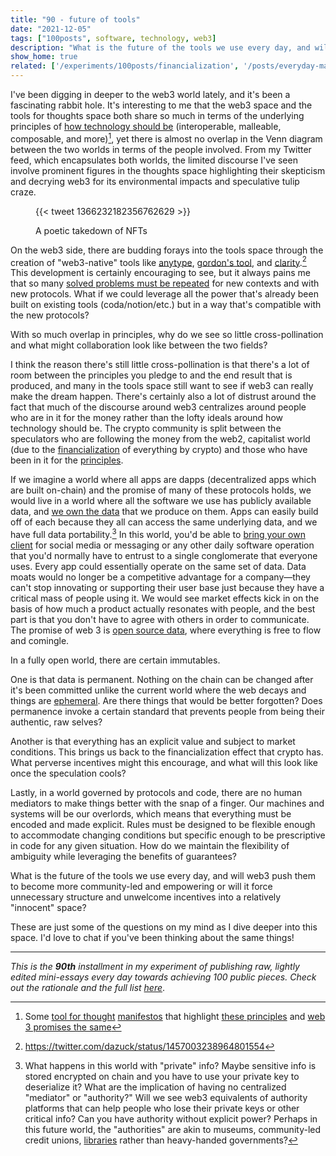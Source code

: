 ```yaml
---
title: "90 - future of tools"
date: "2021-12-05"
tags: ["100posts", software, technology, web3]
description: "What is the future of the tools we use every day, and will web3 push them to become more community-led and empowering or will it force unnecessary structure and unwelcome incentives into a relatively \"innocent\" space?"
show_home: true
related: ['/experiments/100posts/financialization', '/posts/everyday-magic', '/experiments/100posts/resolved-problems', '/experiments/100posts/allure-of-ephemerality', '/experiments/100posts/scope-of-normality']
---
```


I've been digging in deeper to the web3 world lately, and it's been a fascinating rabbit hole. It's interesting to me that the web3 space and the tools for thoughts space both share so much in terms of the underlying principles of [how technology should be](/posts/everyday-magic) (interoperable, malleable, composable, and more)[^1], yet there is almost no overlap in the Venn diagram between the two worlds in terms of the people involved. From my Twitter feed, which encapsulates both worlds, the limited discourse I've seen involve prominent figures in the thoughts space highlighting their skepticism and decrying web3 for its environmental impacts and speculative tulip craze. 

<figure class="embed">
    {{< tweet 1366232182356762629 >}}
    <figcaption><p>A poetic takedown of NFTs</p></figcaption>
</figure>


On the web3 side, there are budding forays into the tools space through the creation of "web3-native" tools like [anytype](anytype.io0), [gordon's tool](https://twitter.com/gordonbrander/status/1458290443091804160), and [clarity](https://www.clarity.so/).[^2] This development is certainly encouraging to see, but it always pains me that so many [solved problems must be repeated](/experiments/100posts/resolved-problems) for new contexts and with new protocols. What if we could leverage all the power that's already been built on existing tools (coda/notion/etc.) but in a way that's compatible with the new protocols? 

With so much overlap in principles, why do we see so little cross-pollination and what might collaboration look like between the two fields? 

I think the reason there's still little cross-pollination is that there's a lot of room between the principles you pledge to and the end result that is produced, and many in the tools space still want to see if web3 can really make the dream happen. There's certainly also a lot of distrust around the fact that much of the discourse around web3 centralizes around people who are in it for the money rather than the lofty ideals around how technology should be. The crypto community is split between the speculators who are following the money from the web2, capitalist world (due to the [financialization](/experiments/100posts/financialization) of everything by crypto) and those who have been in it for the [principles](/experiments/100posts/scope-of-normality).

If we imagine a world where all apps are dapps (decentralized apps which are built on-chain) and the promise of many of these protocols holds, we would live in a world where all the software we use has publicly available data, and [we own the data](https://twitter.com/ceramicnetwork/status/1462566988644036608) that we produce on them. Apps can easily build off of each because they all can access the same underlying data, and we have full data portability.[^3] In this world, you'd be able to [bring your own client](https://www.geoffreylitt.com/2021/03/05/bring-your-own-client.html) for social media or messaging or any other daily software operation that you'd normally have to entrust to a single conglomerate that everyone uses. Every app could essentially operate on the same set of data. Data moats would no longer be a competitive advantage for a company—they can't stop innovating or supporting their user base just because they have a critical mass of people using it. We would see market effects kick in on the basis of how much a product actually resonates with people, and the best part is that you don't have to agree with others in order to communicate. The promise of web 3 is [open source data](https://twitter.com/Iiterature/status/1458569146996862982), where everything is free to flow and comingle. 

In a fully open world, there are certain immutables. 

One is that data is permanent. Nothing on the chain can be changed after it's been committed unlike the current world where the web decays and things are [ephemeral](/experiments/100posts/allure-of-ephemerality). Are there things that would be better forgotten? Does permanence invoke a certain standard that prevents people from being their authentic, raw selves?

Another is that everything has an explicit value and subject to market conditions. This brings us back to the financialization effect that crypto has. What perverse incentives might this encourage, and what will this look like once the speculation cools? 

Lastly, in a world governed by protocols and code, there are no human mediators to make things better with the snap of a finger. Our machines and systems will be our overlords, which means that everything must be encoded and made explicit. Rules must be designed to be flexible enough to accommodate changing conditions but specific enough to be prescriptive in code for any given situation. How do we maintain the flexibility of ambiguity while leveraging the benefits of guarantees? 

What is the future of the tools we use every day, and will web3 push them to become more community-led and empowering or will it force unnecessary structure and unwelcome incentives into a relatively "innocent" space?

These are just some of the questions on my mind as I dive deeper into this space. I'd love to chat if you've been thinking about the same things!

[^1]: Some [tool for thought](https://www.inkandswitch.com/) [manifestos](https://numinous.productions/ttft/) that highlight [these principles](https://www.mollymielke.com/cc) and [web 3 promises the same](https://baby.mirror.xyz/O7a922A-9zT4C4UwssRExkftdHywJ-13sR2rxQ-t__k?utm_source=pocket_mylist)
[^2]: https://twitter.com/dazuck/status/1457003238964801554
[^3]: What happens in this world with "private" info? Maybe sensitive info is stored encrypted on chain and you have to use your private key to deserialize it? What are the implication of having no centralized "mediator" or "authority?" Will we see web3 equivalents of authority platforms that can help people who lose their private keys or other critical info? Can you have authority without explicit power? Perhaps in this future world, the "authorities" are akin to museums, community-led credit unions, [libraries](https://www.nytimes.com/2020/02/25/books/review/joanne-mcneil-lurking.html#:~:text=or%20maybe%20the%20internet%20should%20be%20more%20like%20a%20library%2C%20%E2%80%9Ca%20civic%20and%20independent%20body%20...%20guided%20by%20principles%20of%20justice%2C%20rights%20and%20human%20dignity%2C%E2%80%9D%20where%20%E2%80%9Ceveryone%20is%20welcome%20...%20just%20for%20being.%E2%80%9D) rather than heavy-handed governments?

---
*This is the **90th** installment in my experiment of publishing raw, lightly edited mini-essays every day towards achieving 100 public pieces. Check out the rationale and the full list [here](/experiments/100posts/)*.
